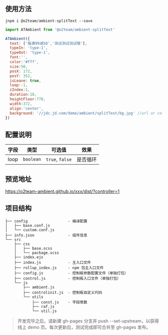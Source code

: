 ## 使用方法

```
jnpm i @o2team/ambient-splitText --save
```

```javascript
import ATAmbient from '@o2team/ambient-splitText'

ATAmbient({
  text: ['每满99减50','测试测试测试哦'],
  typeIn: 'type-1',
  typeOut: 'type-1',
  font:'',
  color:'#fff',
  size:50,
  posX: 172,
  posY: 352,
  isLeave: true,
  loop:-1,
  zIndex:1,
  duration:10,
  heightFloor:778,
  width:372,
  align:'center',
  background: '//jdc.jd.com/demo/ambient/splitText/bg.jpg' //url or color,
})
```

## 配置说明

| 字段 | 类型 | 可选值 | 效果 |
|-|-|-|-|
| loop | `boolean` | `true`, `false` | 是否循环 |

## 预览地址

https://o2team-ambient.github.io/xxx/dist/?controller=1

## 项目结构

```
├── config                  - 编译配置
│   ├── base.conf.js
│   └── custom.conf.js
├── info.json               - 组件信息
└── src
    ├── css
    │   ├── base.scss
    │   └── package.scss
    ├── index.ejs
    ├── index.js            - 主入口文件
    ├── rollup_index.js     - npm 包主入口文件
    ├── config.js           - 控制板参数配置文件（单独打包）
    ├── control.js          - 控制板入口文件（单独打包）
    └── js
        ├── ambient.js
        ├── controlinit.js  - 控制板自定义代码
        └── utils
            ├── const.js    - 字段常数
            ├── raf.js
            └── util.js
```

> 开发完毕之后，请新建 gh-pages 分支并 push --set-upstream，以获得线上 demo 页。每次更新后，测试完成即可合并至 gh-pages 发布。